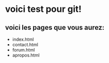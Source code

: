 # voici test pour git!
## voici les pages que vous aurez:
* index.html
* contact.html
* forum.html
* apropos.html
